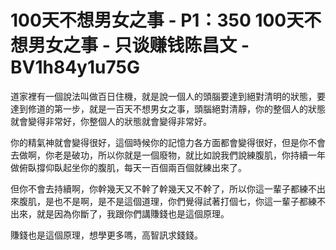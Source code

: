 # 100天不想男女之事 - P1：350 100天不想男女之事 - 只谈赚钱陈昌文 - BV1h84y1u75G

道家裡有一個說法叫做百日住機，就是說一個人的頭腦要達到絕對清明的狀態，要達到修道的第一步，就是一百天不想男女之事，頭腦絕對清靜，你的整個人的狀態就會變得非常好，你整個人的狀態就會變得非常好。

你的精氣神就會變得很好，這個時候你的記憶力各方面都會變得很好，但是你不會去做啊，你老是破功，所以你就是一個廢物，就比如說我們說練腹肌，你持續一年做俯臥撐仰臥起坐你的腹肌，每天一百個兩百個就練出來了。

但你不會去持續啊，你幹幾天又不幹了幹幾天又不幹了，所以你這一輩子都練不出來腹肌，是也不是啊，是不是這個道理，你們覺得試著打個七，你這一輩子都練不出來，就是因為你斷了，我跟你們講賺錢也是這個原理。

賺錢也是這個原理，想學更多嗎，高智訊求錢錢。